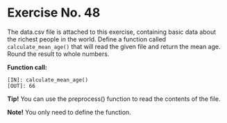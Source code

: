 # Exercise No. 48


The data.csv file is attached to this exercise, containing basic data about the richest people in the world. Define a function called `calculate_mean_age()` that will read the given file and return the mean age. Round the result to whole numbers.


**Function call:**


    [IN]: calculate_mean_age()
    [OUT]: 66


**Tip!** You can use the preprocess() function to read the contents of the file.


**Note!** You only need to define the function.